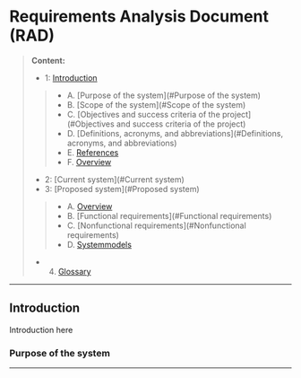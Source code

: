 Requirements Analysis Document (RAD)
==================
> **Content:**
> -  1: [Introduction](#Introduction)
>> - A. [Purpose of the system](#Purpose of the system)
>> - B. [Scope of the system](#Scope of the system)
>> - C. [Objectives and success criteria of the project](#Objectives and success criteria of the project)
>> - D. [Definitions, acronyms, and abbreviations](#Definitions, acronyms, and abbreviations)
>> - E. [References](#References)
>> - F. [Overview](#Overview)
> - 2: [Current system](#Current system)
> - 3: [Proposed system](#Proposed system)
>> - A. [Overview](#Overview)
>> - B. [Functional requirements](#Functional requirements)
>> - C. [Nonfunctional requirements](#Nonfunctional requirements)
>> - D. [Systemmodels](#Systemmodels)
> - 4. [Glossary](#Glossary)


----------


Introduction
-------------------
Introduction here

### Purpose of the system
____________

